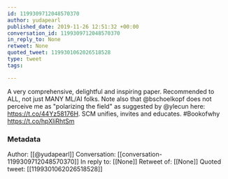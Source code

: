 ```yaml
---
id: 1199309712048570370
author: yudapearl
published_date: 2019-11-26 12:51:32 +00:00
conversation_id: 1199309712048570370
in_reply_to: None
retweet: None
quoted_tweet: 1199301062026518528
type: tweet
tags:

---
```


A very comprehensive, delightful and inspiring paper. Recommended to ALL, not just MANY ML/AI folks. Note also that @bschoelkopf does not perceive me as "polarizing the field" as suggested by @ylecun here: https://t.co/44Yz58176H. SCM unifies, invites and educates. #Bookofwhy https://t.co/hpXliRhtSm

### Metadata

Author: [[@yudapearl]]
Conversation: [[conversation-1199309712048570370]]
In reply to: [[None]]
Retweet of: [[None]]
Quoted tweet: [[1199301062026518528]]
